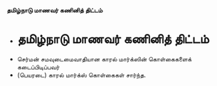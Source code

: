 **தமிழ்நாடு மாணவர் கணினித் திட்டம்**
- # தமிழ்நாடு மாணவர் கணினித் திட்டம்
- செர்மன் சமவுடைமைவாதியான காரல் மார்க்ஸின் கொள்கைகளைக் கடைப்பிடிப்பவர்
- (பெயரடை) காரல் மார்க்ஸ் கொள்கைகள் சார்ந்த.


